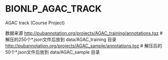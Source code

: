 # BIONLP_AGAC_TRACK
AGAC track (Course Project)

数据来源
http://pubannotation.org/projects/AGAC_training/annotations.tgz \# 解压的250个\*.json文件后放到 data/AGAC_training 目录
http://pubannotation.org/projects/AGAC_sample/annotations.tgz   \# 解压后的50个\*.json文件后放到 data/AGAC_sample 目录



